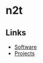 # n2t
## Links
* [Software](https://www.nand2tetris.org/software)
* [Projects](https://www.nand2tetris.org/course)
